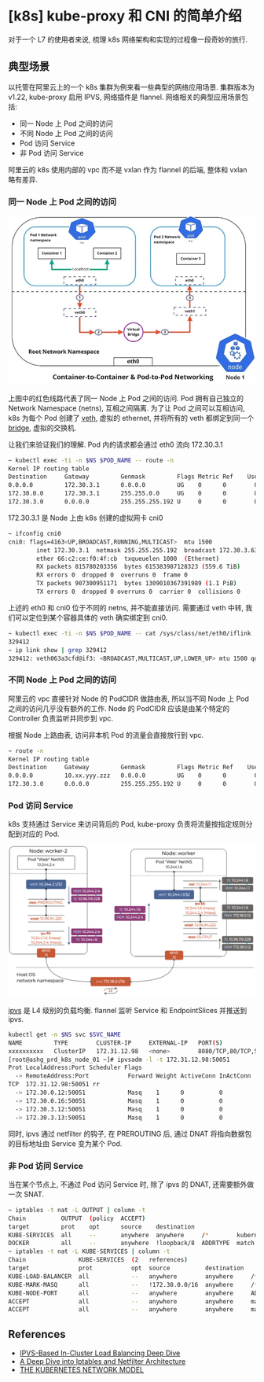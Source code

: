 # [k8s] kube-proxy 和 CNI 的简单介绍

对于一个 L7 的使用者来说, 梳理 k8s 网络架构和实现的过程像一段奇妙的旅行.

## 典型场景
以托管在阿里云上的一个 k8s 集群为例来看一些典型的网络应用场景.
集群版本为 v1.22, kube-proxy 启用 IPVS, 网络插件是 flannel.
网络相关的典型应用场景包括:
- 同一 Node 上 Pod 之间的访问
- 不同 Node 上 Pod 之间的访问
- Pod 访问 Service
- 非 Pod 访问 Service

阿里云的 k8s 使用内部的 vpc 而不是 vxlan 作为 flannel 的后端, 整体和 vxlan 略有差异.

### 同一 Node 上 Pod 之间的访问
![Pod-to-Pod](./images/k8s_networking_pods.png)

上图中的红色线路代表了同一 Node 上 Pod 之间的访问.
Pod 拥有自己独立的 Network Namespace (netns), 互相之间隔离.
为了让 Pod 之间可以互相访问, k8s 为每个 Pod 创建了
[veth](https://man7.org/linux/man-pages/man4/veth.4.html), 虚拟的 ethernet,
并将所有的 veth 都绑定到同一个 [bridge](https://wiki.archlinux.org/title/network_bridge), 虚拟的交换机.

让我们来验证我们的理解.
Pod 内的请求都会通过 eth0 流向 172.30.3.1
```bash
~ kubectl exec -ti -n $NS $POD_NAME -- route -n
Kernel IP routing table
Destination     Gateway         Genmask         Flags Metric Ref    Use Iface
0.0.0.0         172.30.3.1      0.0.0.0         UG    0      0        0 eth0
172.30.0.0      172.30.3.1      255.255.0.0     UG    0      0        0 eth0
172.30.3.0      0.0.0.0         255.255.255.192 U     0      0        0 eth0
```

172.30.3.1 是 Node 上由 k8s 创建的虚拟网卡 cni0
```bash
~ ifconfig cni0
cni0: flags=4163<UP,BROADCAST,RUNNING,MULTICAST>  mtu 1500
        inet 172.30.3.1  netmask 255.255.255.192  broadcast 172.30.3.63
        ether 66:c2:ce:f0:4f:cb  txqueuelen 1000  (Ethernet)
        RX packets 815780203356  bytes 615383987128323 (559.6 TiB)
        RX errors 0  dropped 0  overruns 0  frame 0
        TX packets 907300951171  bytes 1309010367391989 (1.1 PiB)
        TX errors 0  dropped 0 overruns 0  carrier 0  collisions 0
```

上述的 eth0 和 cni0 位于不同的 netns, 并不能直接访问.
需要通过 veth 中转, 我们可以定位到某个容器具体的 veth 确实绑定到 cni0.
```bash
~ kubectl exec -ti -n $NS $POD_NAME -- cat /sys/class/net/eth0/iflink
329412
~ ip link show | grep 329412
329412: veth063a3cfd@if3: <BROADCAST,MULTICAST,UP,LOWER_UP> mtu 1500 qdisc noqueue master cni0 state UP mode DEFAULT group default
```

### 不同 Node 上 Pod 之间的访问
阿里云的 vpc 直接针对 Node 的 PodCIDR 做路由表,
所以当不同 Node 上 Pod 之间的访问几乎没有额外的工作.
Node 的 PodCIDR 应该是由某个特定的 Controller 负责监听并同步到 vpc.

根据 Node 上路由表, 访问非本机 Pod 的流量会直接放行到 vpc.
```bash
~ route -n
Kernel IP routing table
Destination     Gateway         Genmask         Flags Metric Ref    Use Iface
0.0.0.0         10.xx.yyy.zzz   0.0.0.0         UG    0      0        0 eth0
172.30.3.0      0.0.0.0         255.255.255.192 U     0      0        0 cni0
```

### Pod 访问 Service
k8s 支持通过 Service 来访问背后的 Pod, kube-proxy 负责将流量按指定规则分配到对应的 Pod.

![Pod-to-Service](./images/k8s_networking_service.png)

[ipvs](https://en.wikipedia.org/wiki/IP_Virtual_Server) 是 L4 级别的负载均衡.
flannel 监听 Service 和 EndpointSlices 并推送到 ipvs.
```bash
kubectl get -n $NS svc $SVC_NAME
NAME         TYPE        CLUSTER-IP     EXTERNAL-IP   PORT(S)                     AGE
xxxxxxxxxx   ClusterIP   172.31.12.98   <none>        8080/TCP,80/TCP,50051/TCP   2y300d
[root@ashg_prd_k8s_node_01 ~]# ipvsadm -l -t 172.31.12.98:50051
Prot LocalAddress:Port Scheduler Flags
  -> RemoteAddress:Port           Forward Weight ActiveConn InActConn
TCP  172.31.12.98:50051 rr
  -> 172.30.0.12:50051            Masq    1      0          0
  -> 172.30.0.16:50051            Masq    1      0          0
  -> 172.30.3.12:50051            Masq    1      0          0
  -> 172.30.3.13:50051            Masq    1      0          0
```

同时, ipvs 通过 netfilter 的钩子, 在 PREROUTING 后,
通过 DNAT 将指向数据包的目标地址由 Service 变为某个 Pod.

### 非 Pod 访问 Service
当在某个节点上, 不通过 Pod 访问 Service 时, 除了 ipvs 的 DNAT, 还需要额外做一次 SNAT.
```bash
~ iptables -t nat -L OUTPUT | column -t
Chain          OUTPUT  (policy  ACCEPT)
target         prot    opt      source    destination
KUBE-SERVICES  all     --       anywhere  anywhere     /*        kubernetes  service   portals  */
DOCKER         all     --       anywhere  !loopback/8  ADDRTYPE  match       dst-type  LOCAL
~ iptables -t nat -L KUBE-SERVICES | column -t
Chain               KUBE-SERVICES  (2   references)
target              prot           opt  source          destination
KUBE-LOAD-BALANCER  all            --   anywhere        anywhere     /*         Kubernetes          service   lb       portal  */  match-set  KUBE-LOAD-BALANCER  dst,dst
KUBE-MARK-MASQ      all            --   !172.30.0.0/16  anywhere     /*         Kubernetes          service   cluster  ip      +   port       for                 masquerade  purpose  */  match-set  KUBE-CLUSTER-IP  dst,dst
KUBE-NODE-PORT      all            --   anywhere        anywhere     ADDRTYPE   match               dst-type  LOCAL
ACCEPT              all            --   anywhere        anywhere     match-set  KUBE-CLUSTER-IP     dst,dst
ACCEPT              all            --   anywhere        anywhere     match-set  KUBE-LOAD-BALANCER  dst,dst
```

## References

- [IPVS-Based In-Cluster Load Balancing Deep Dive](https://kubernetes.io/blog/2018/07/09/ipvs-based-in-cluster-load-balancing-deep-dive/)
- [A Deep Dive into Iptables and Netfilter Architecture](https://www.digitalocean.com/community/tutorials/a-deep-dive-into-iptables-and-netfilter-architecture)
- [THE KUBERNETES NETWORK MODEL](https://www.tkng.io/services/clusterip/dataplane/ipvs/)
